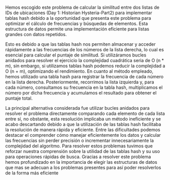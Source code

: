 Hemos escogido este problema de calcular la similitud entre dos listas de IDs de ubicaciones (Day 1: Historian Hysteria-Part2) para implementar tablas hash debido a la oportunidad que presenta este problema para optimizar el cálculo de frecuencias y búsquedas de elementos. Esta estructura de datos permite una implementación eficiente para listas grandes con datos repetidos.

Esto es debido a que las tablas hash nos permiten almacenar y acceder rápidamente a las frecuencias de los números de la lista derecha, lo cual es esencial para calcular el puntaje de similitud. Si utilizáramos bucles anidados para resolver el ejercicio la complejidad cuadrática seria de O (n * m), sin embargo, si utilizamos tablas hash podemos reducir la complejidad a O (n + m), optimizando el rendimiento.
En cuanto al método empleado, hemos utilizado una tabla hash para registrar la frecuencia de cada número en la lista derecha. Posteriormente, recorrimos la lista izquierda y, para cada número, consultamos su frecuencia en la tabla hash, multiplicamos el número por dicha frecuencia y acumulamos el resultado para obtener el puntaje total.

La principal alternativa considerada fue utilizar bucles anidados para resolver el problema directamente comparando cada elemento de cada lista entre sí, no obstante, esta resolución implicaba un método ineficiente y se acabo descartando debido a que la utilización de las tablas hash facilitaba la resolución de manera rápida y eficiente.
Entre las dificultades podemos destacar el comprender cómo manejar eficientemente los datos y calcular las frecuencias sin perder precisión o incrementar innecesariamente la complejidad del algoritmo. Para resolver estos problemas tuvimos que reforzar nuestra comprensión sobre la utilidad de las tablas hash y su uso para operaciones rápidas de busca.
Gracias a resolver este problema hemos profundizado en la importancia de elegir las estructuras de datos que mas se adecuan a los problemas presentes para así poder resolverlos de la forma más eficiente
